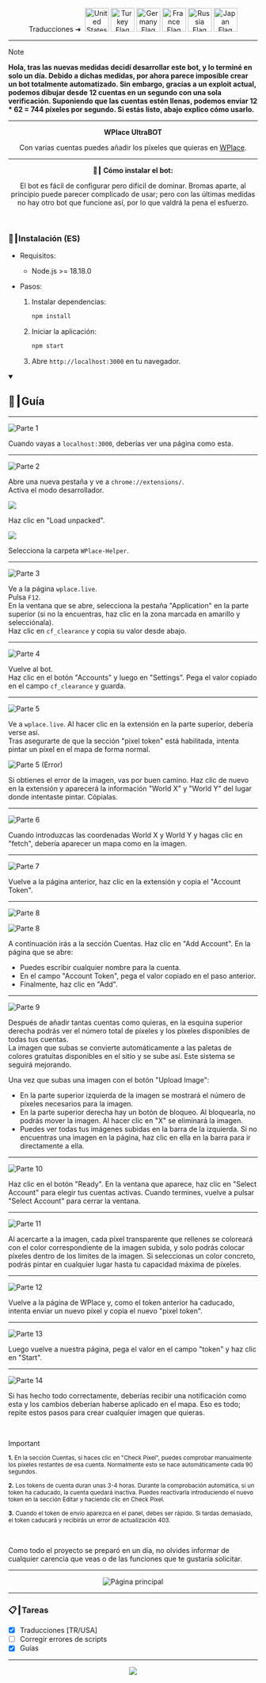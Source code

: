 <p align="center">
  Traducciones ➜&nbsp;
  <a href="../README.md"><img src="https://flagcdn.com/256x192/us.png" width="48" alt="United States Flag"></a>
  <a href="TR.md"><img src="https://flagcdn.com/256x192/tr.png" width="48" alt="Turkey Flag"></a>
  <a href="DE.md"><img src="https://flagcdn.com/256x192/de.png" width="48" alt="Germany Flag"></a>
  <a href="FR.md"><img src="https://flagcdn.com/256x192/fr.png" width="48" alt="France Flag"></a>
  <a href="RU.md"><img src="https://flagcdn.com/256x192/ru.png" width="48" alt="Russia Flag"></a>
  <a href="JA.md"><img src="https://flagcdn.com/256x192/jp.png" width="48" alt="Japan Flag"></a>
</p>

---

> [!NOTE]
> **Hola, tras las nuevas medidas decidí desarrollar este bot, y lo terminé en solo un día. Debido a dichas medidas, por ahora parece imposible crear un bot totalmente automatizado. Sin embargo, gracias a un exploit actual, podemos dibujar desde 12 cuentas en un segundo con una sola verificación. Suponiendo que las cuentas estén llenas, podemos enviar 12 * 62 = <strong>744</strong> píxeles por segundo. Si estás listo, abajo explico cómo usarlo.**

---

<p align="center"><strong>WPlace UltraBOT</strong></p>

<p align="center">
  Con varias cuentas puedes añadir los píxeles que quieras en <a href="https://wplace.live" target="_blank">WPlace</a>.
</p>

---

<p align="center"><strong>🚀┃ Cómo instalar el bot:</strong></p>

<p align="center">
  El bot es fácil de configurar pero difícil de dominar. Bromas aparte, al principio puede parecer complicado de usar; pero con las últimas medidas no hay otro bot que funcione así, por lo que valdrá la pena el esfuerzo.
</p>

<br>

### 🔧┃Instalación (ES)

- Requisitos:
  - Node.js >= 18.18.0

- Pasos:
  1. Instalar dependencias:
     
     ```bash
     npm install
     ```
  2. Iniciar la aplicación:
     
     ```bash
     npm start
     ```
  3. Abre `http://localhost:3000` en tu navegador.

<details open>
  <summary><h2>📖┃Guía</h2></summary>

---

![Parte 1](https://i.imgur.com/yS9093x.png)

Cuando vayas a `localhost:3000`, deberías ver una página como esta.<br>

---

![Parte 2](https://i.imgur.com/taF0I2T.png)

Abre una nueva pestaña y ve a `chrome://extensions/`.<br>
Activa el modo desarrollador.<br>

![](https://i.imgur.com/oe42A42.png)

Haz clic en "Load unpacked".<br>

![](https://i.imgur.com/jPyzOr3.png)

Selecciona la carpeta `WPlace-Helper`.<br>

---

![Parte 3](https://i.imgur.com/YVyvw3a.png)

Ve a la página `wplace.live`.<br>
Pulsa `F12`.<br>
En la ventana que se abre, selecciona la pestaña "Application" en la parte superior (si no la encuentras, haz clic en la zona marcada en amarillo y selecciónala).<br>
Haz clic en `cf_clearance` y copia su valor desde abajo.<br>

---

![Parte 4](https://i.imgur.com/sJvyiC6.png)

Vuelve al bot.<br>
Haz clic en el botón "Accounts" y luego en "Settings". Pega el valor copiado en el campo `cf_clearance` y guarda.

---

![Parte 5](https://i.imgur.com/vJkPMx8.png)

Ve a `wplace.live`. Al hacer clic en la extensión en la parte superior, debería verse así.<br>
Tras asegurarte de que la sección "pixel token" está habilitada, intenta pintar un píxel en el mapa de forma normal.<br>

![Parte 5 (Error)](https://i.imgur.com/uZmJDad.png)

Si obtienes el error de la imagen, vas por buen camino. Haz clic de nuevo en la extensión y aparecerá la información "World X" y "World Y" del lugar donde intentaste pintar. Cópialas.<br>

---

![Parte 6](https://i.imgur.com/LniE1E8.png)

Cuando introduzcas las coordenadas World X y World Y y hagas clic en "fetch", debería aparecer un mapa como en la imagen.<br>

---

![Parte 7](https://i.imgur.com/vJkPMx8.png)

Vuelve a la página anterior, haz clic en la extensión y copia el "Account Token".

---

![Parte 8](https://i.imgur.com/8sjhH1L.png)

![Parte 8](https://i.imgur.com/jPyzOr3.png)

A continuación irás a la sección Cuentas. Haz clic en "Add Account". En la página que se abre:
- Puedes escribir cualquier nombre para la cuenta.
- En el campo "Account Token", pega el valor copiado en el paso anterior.
- Finalmente, haz clic en "Add".

---

![Parte 9](https://i.imgur.com/DJUEywj.png)

Después de añadir tantas cuentas como quieras, en la esquina superior derecha podrás ver el número total de píxeles y los píxeles disponibles de todas tus cuentas.<br>
La imagen que subas se convierte automáticamente a las paletas de colores gratuitas disponibles en el sitio y se sube así. Este sistema se seguirá mejorando.

Una vez que subas una imagen con el botón "Upload Image":

- En la parte superior izquierda de la imagen se mostrará el número de píxeles necesarios para la imagen.
- En la parte superior derecha hay un botón de bloqueo. Al bloquearla, no podrás mover la imagen. Al hacer clic en "X" se eliminará la imagen.
- Puedes ver todas tus imágenes subidas en la barra de la izquierda. Si no encuentras una imagen en la página, haz clic en ella en la barra para ir directamente a ella.

---

![Parte 10](https://i.imgur.com/Dzt1p3o.png)

Haz clic en el botón "Ready". En la ventana que aparece, haz clic en "Select Account" para elegir tus cuentas activas. Cuando termines, vuelve a pulsar "Select Account" para cerrar la ventana.

---

![Parte 11](https://i.imgur.com/QKJRVL9.png)

Al acercarte a la imagen, cada píxel transparente que rellenes se coloreará con el color correspondiente de la imagen subida, y solo podrás colocar píxeles dentro de los límites de la imagen. Si seleccionas un color concreto, podrás pintar en cualquier lugar hasta tu capacidad máxima de píxeles.

---

![Parte 12](https://i.imgur.com/vJkPMx8.png)

Vuelve a la página de WPlace y, como el token anterior ha caducado, intenta enviar un nuevo píxel y copia el nuevo "pixel token".

---

![Parte 13](https://i.imgur.com/wDp07pH.png)

Luego vuelve a nuestra página, pega el valor en el campo "token" y haz clic en "Start".

---

![Parte 14](https://i.imgur.com/iQTH5TR.png)

Si has hecho todo correctamente, deberías recibir una notificación como esta y los cambios deberían haberse aplicado en el mapa. Eso es todo; repite estos pasos para crear cualquier imagen que quieras.

</details>

<br>

> [!IMPORTANT]
> <p><sub><strong>1.</strong> En la sección Cuentas, si haces clic en "Check Pixel", puedes comprobar manualmente los píxeles restantes de esa cuenta. Normalmente esto se hace automáticamente cada 90 segundos.</sub></p>
> <p><sub><strong>2.</strong> Los tokens de cuenta duran unas 3-4 horas. Durante la comprobación automática, si un token ha caducado, la cuenta quedará inactiva. Puedes reactivarla introduciendo el nuevo token en la sección Editar y haciendo clic en Check Pixel.</sub></p>
> <p><sub><strong>3.</strong> Cuando el token de envío aparezca en el panel, debes ser rápido. Si tardas demasiado, el token caducará y recibirás un error de actualización 403.</sub></p>

<br>

Como todo el proyecto se preparó en un día, no olvides informar de cualquier carencia que veas o de las funciones que te gustaría solicitar.

---

<p align="center">
  <img src="https://i.imgur.com/msR5dM9.png" alt="Página principal"/>
</p>

---

### 📋┃Tareas

- [x] Traducciones [TR/USA]
- [ ] Corregir errores de scripts
- [x] Guías

---

<p align="center">
  <a href="#"><img src="https://komarev.com/ghpvc/?username=xacter&repo=WPlace-UltraBOT&style=for-the-badge&label=Views:&color=gray"/></a>
</p>


